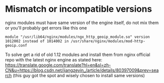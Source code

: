 # Mismatch or incompatible versions
nginx modules must have same version of the engine itself, do not mix them or you'll probably get errors like this one
```
module "/usr/lib64/nginx/modules/ngx_http_geoip_module.so" version 1012002 instead of 1014002 in /usr/share/nginx/modules/mod-http-geoip.conf
```
To solve get a rid of old 1.12 modules and install them from nginx official repo with the latest nginx engine as stated here:
https://translate.google.com/translate?hl=en&sl=zh-CN&u=https://blog.csdn.net/jiangzeyin_/article/details/80397009&prev=search
(this guy got the spot and wisely chosen to install same versions)
